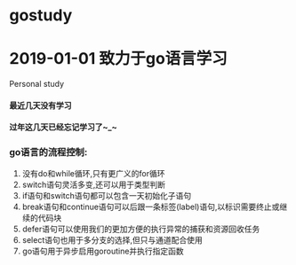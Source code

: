 # gostudy
# 2019-01-01 致力于go语言学习
Personal study
#### 最近几天没有学习
#### 过年这几天已经忘记学习了~_~
### go语言的流程控制:
   1. 没有do和while循环,只有更广义的for循环
   2. switch语句灵活多变,还可以用于类型判断
   3. if语句和switch语句都可以包含一天初始化子语句
   4. break语句和continue语句可以后跟一条标签(label)语句,以标识需要终止或继续的代码块
   5. defer语句可以使用我们的更加方便的执行异常的捕获和资源回收任务
   6. select语句也用于多分支的选择,但只与通道配合使用
   7. go语句用于异步启用goroutine并执行指定函数
